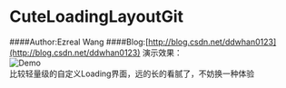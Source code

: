 # CuteLoadingLayoutGit
####Author:Ezreal Wang
####Blog:[http://blog.csdn.net/ddwhan0123](http://blog.csdn.net/ddwhan0123) 
演示效果：<br>
![Demo](https://raw.githubusercontent.com/ddwhan0123/CuteLoadingLayoutGit/master/CuteLoadingView/coco.gif "效果")
<br>
比较轻量级的自定义Loading界面，远的长的看腻了，不妨换一种体验


